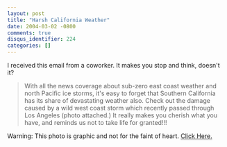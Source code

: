 ```yaml
---
layout: post
title: "Harsh California Weather"
date: 2004-03-02 -0800
comments: true
disqus_identifier: 224
categories: []
---
```

I received this email from a coworker. It makes you stop and think,
doesn't it?

> With all the news coverage about sub-zero east coast weather and north
> Pacific ice storms, it's easy to forget that Southern California has
> its share of devastating weather also. Check out the damage caused by
> a wild west coast storm which recently passed through Los Angeles
> (photo attached.) It really makes you cherish what you have, and
> reminds us not to take life for granted!!!

Warning: This photo is graphic and not for the faint of heart. [Click
Here.](http://haacked.europe.webmatrixhosting.net/images/damage.jpg)


